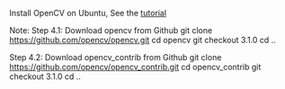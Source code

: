 Install OpenCV on Ubuntu, See the [tutorial](https://www.learnopencv.com/install-opencv3-on-ubuntu/)

Note:
Step 4.1: Download opencv from Github
git clone https://github.com/opencv/opencv.git
cd opencv 
git checkout 3.1.0
cd ..

Step 4.2: Download opencv_contrib from Github
git clone https://github.com/opencv/opencv_contrib.git
cd opencv_contrib
git checkout 3.1.0
cd ..

